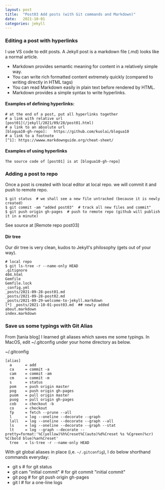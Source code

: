 ```yaml
---
layout: post
title:  "Post03 Add posts (with Git commands and Markdown)"
date:   2021-10-01
categories: jekyll
---
```


### Editing a post with hyperlinks

I use VS code to edit posts. A Jekyll post is a markdown file (.md) looks like a normal article. 
 - Markdown provides semantic meaning for content in a relatively simple way.
 - You can write rich formatted content extremely quickly (compared to writing directly in HTML tags)
 - You can read Markdown easily in plain text before rendered by HTML. 
 - Markdown provides a simple syntax to write hyperlinks. 

#### Examples of defining hyperlinks:
```
# at the end of a post, put all hyperlinks together
# a link with relative url
[post01](/jekyll/2021/09/28/post01.html)
# a link to an absolute url
[blogua10-gh-repo]:   https://github.com/kuolai/blogua10
# a link to a footnote
[^1]: https://wwww.markdownguide.org/cheat-sheet/
```
#### Examples of using hyperlinks
```
The source code of [post01] is at [blogua10-gh-repo]
```

### Adding a post to repo

Once a post is created with local editor at local repo. we will commit it and push to remote repo.

```
$ git status  # we shall see a new file untracked (because it is newly created)
$ git commit -am "added post03"  # track all new files and commit"
$ git push origin gh-pages  # push to remote repo (github will publish it in a minute)
```

See source at [Remote repo post03]

#### Dir tree

Our dir tree is very clean, kudos to Jekyll's philosophy (gets out of your way).

```
# local repo
$ git ls-tree -r --name-only HEAD 
.gitignore
404.html
Gemfile
Gemfile.lock
_config.yml
_posts/2021-09-28-post01.md
_posts/2021-09-28-post02.md
_posts/2021-09-29-welcome-to-jekyll.markdown
[*] _posts/2021-10-01-post03.md  ## newly added
about.markdown
index.markdown
```

### Save us some typings with Git Alias

From [tania blog] I learned git aliases which saves me some typings. In MacOS, edit ~/.gitconfig under your home directory as below.

~/.gitconfig
```
[alias]
  a      = add
  ca     = commit -a
  cam    = commit -am
  cm     = commit -m
  s      = status
  pom    = push origin master
  pog    = push origin gh-pages
  puom   = pull origin master
  puog   = pull origin gh-pages
  cob    = checkout -b
  co     = checkout
  fp     = fetch --prune --all
  l      = log --oneline --decorate --graph
  lall   = log --oneline --decorate --graph --all
  ls     = log --oneline --decorate --graph --stat
  lt     = log --graph --decorate --pretty=format:'%C(yellow)%h%Creset%C(auto)%d%Creset %s %Cgreen(%cr) %C(bold blue)%an%Creset'
  tree   = ls-tree -r --name-only HEAD
```

With git global aliases in place (i,e. `~/.gitconfig`), I do below shorthand commands everyday:
* git s  # for git status
* git cam "initial commit"  # for git commit "initial commit"
* git pog  # for git push origin gh-pages
* git l  # for a one-line logs

[^1]: https://wwww.markdownguide.org/cheat-sheet/
[Post01]: /jekyll/2021/09/28/post01.html
[Post02]: /jekyll/2021/09/28/post02.html
[blogua10-gh-repo]:   https://github.com/kuolai/blogua10
[tania blog]: https://www.taniarascia.com/getting-started-with-git/
[Blog about minima 3.0]: https://blog.slowb.ro/dark-theme-for-minima-jekyll/
[sass less comparison]: https://gist.github.com/chriseppstein/674726
[liquid doc]: https://shopify.github.io/liquid/basics/variations/
[Remote repo post03]: https://github.com/kuolai/blogua10/blob/gh-pages/_posts/2021-10-01-post03.md